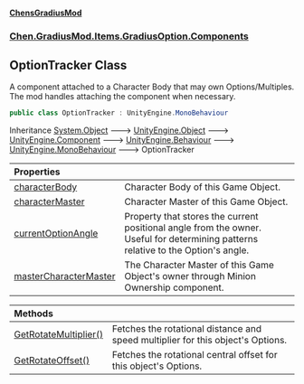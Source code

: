 
#### [ChensGradiusMod](index 'index')

### [Chen.GradiusMod.Items.GradiusOption.Components](3b19l5ocTqQsEH2QAbTnXQ 'Chen.GradiusMod.Items.GradiusOption.Components')

## OptionTracker Class
A component attached to a Character Body that may own Options/Multiples.  
The mod handles attaching the component when necessary.  
```csharp
public class OptionTracker : UnityEngine.MonoBehaviour
```

Inheritance [System.Object](https://docs.microsoft.com/en-us/dotnet/api/System.Object 'System.Object') &#129106; [UnityEngine.Object](https://docs.microsoft.com/en-us/dotnet/api/UnityEngine.Object 'UnityEngine.Object') &#129106; [UnityEngine.Component](https://docs.microsoft.com/en-us/dotnet/api/UnityEngine.Component 'UnityEngine.Component') &#129106; [UnityEngine.Behaviour](https://docs.microsoft.com/en-us/dotnet/api/UnityEngine.Behaviour 'UnityEngine.Behaviour') &#129106; [UnityEngine.MonoBehaviour](https://docs.microsoft.com/en-us/dotnet/api/UnityEngine.MonoBehaviour 'UnityEngine.MonoBehaviour') &#129106; OptionTracker  

| Properties | |
| :--- | :--- |
| [characterBody](YON+f77XHm6ZtibeGm2vsQ 'Chen.GradiusMod.Items.GradiusOption.Components.OptionTracker.characterBody') | Character Body of this Game Object.<br/> |
| [characterMaster](wT7ZMA0Ime9q3lFe5ekRQQ 'Chen.GradiusMod.Items.GradiusOption.Components.OptionTracker.characterMaster') | Character Master of this Game Object.<br/> |
| [currentOptionAngle](yfr0dgT7IBo6Yq1pGcYWpg 'Chen.GradiusMod.Items.GradiusOption.Components.OptionTracker.currentOptionAngle') | Property that stores the current positional angle from the owner.<br/>Useful for determining patterns relative to the Option's angle.<br/> |
| [masterCharacterMaster](dV+IKPvJP74L86etItJcPw 'Chen.GradiusMod.Items.GradiusOption.Components.OptionTracker.masterCharacterMaster') | The Character Master of this Game Object's owner through Minion Ownership component.<br/> |

| Methods | |
| :--- | :--- |
| [GetRotateMultiplier()](kE17beTi6EX2Fk0BNbzRJQ 'Chen.GradiusMod.Items.GradiusOption.Components.OptionTracker.GetRotateMultiplier()') | Fetches the rotational distance and speed multiplier for this object's Options.<br/> |
| [GetRotateOffset()](6wV_orjNtphNFyfHpvgQpQ 'Chen.GradiusMod.Items.GradiusOption.Components.OptionTracker.GetRotateOffset()') | Fetches the rotational central offset for this object's Options.<br/> |
